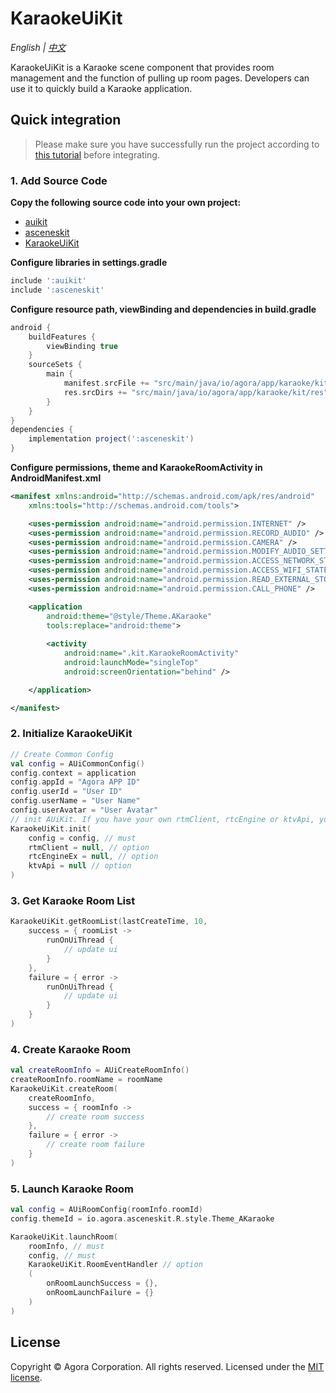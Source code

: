 # KaraokeUiKit

*English | [中文](KaraokeUiKit.zh.md)*

KaraokeUiKit is a Karaoke scene component that provides room management and the function of pulling up room pages. Developers can use it to quickly build a Karaoke application.


## Quick integration
> Please make sure you have successfully run the project according to [this tutorial](../README.md) before integrating.

### 1. Add Source Code
**Copy the following source code into your own project:**

- [auikit](auikit)
- [asceneskit](asceneskit)
- [KaraokeUiKit](examples/AUIKitKaraoke/src/main/java/io/agora/app/karaoke/kit)

**Configure libraries in settings.gradle**
```groovy
include ':auikit'
include ':asceneskit'
```

**Configure resource path, viewBinding and dependencies in build.gradle**
```groovy
android {
    buildFeatures {
        viewBinding true
    }
    sourceSets {
        main {
            manifest.srcFile += "src/main/java/io/agora/app/karaoke/kit/AndroidManifest.xml"
            res.srcDirs += "src/main/java/io/agora/app/karaoke/kit/res"
        }
    }
}
dependencies {
    implementation project(':asceneskit')
}
```

**Configure permissions, theme and KaraokeRoomActivity in AndroidManifest.xml**
```xml
<manifest xmlns:android="http://schemas.android.com/apk/res/android"
    xmlns:tools="http://schemas.android.com/tools">

    <uses-permission android:name="android.permission.INTERNET" />
    <uses-permission android:name="android.permission.RECORD_AUDIO" />
    <uses-permission android:name="android.permission.CAMERA" />
    <uses-permission android:name="android.permission.MODIFY_AUDIO_SETTINGS" />
    <uses-permission android:name="android.permission.ACCESS_NETWORK_STATE" />
    <uses-permission android:name="android.permission.ACCESS_WIFI_STATE" /> 
    <uses-permission android:name="android.permission.READ_EXTERNAL_STORAGE" />
    <uses-permission android:name="android.permission.CALL_PHONE" />

    <application
        android:theme="@style/Theme.AKaraoke"
        tools:replace="android:theme">
        
        <activity
            android:name=".kit.KaraokeRoomActivity"
            android:launchMode="singleTop"
            android:screenOrientation="behind" />

    </application>

</manifest>
```

### 2. Initialize KaraokeUiKit
```kotlin
// Create Common Config
val config = AUiCommonConfig()
config.context = application
config.appId = "Agora APP ID"
config.userId = "User ID"
config.userName = "User Name"
config.userAvatar = "User Avatar"
// init AUiKit. If you have your own rtmClient, rtcEngine or ktvApi, you can pass them to KaraokeUiKit.
KaraokeUiKit.init(
    config = config, // must
    rtmClient = null, // option
    rtcEngineEx = null, // option
    ktvApi = null // option
)
```

### 3. Get Karaoke Room List
```kotlin
KaraokeUiKit.getRoomList(lastCreateTime, 10,
    success = { roomList ->
        runOnUiThread {
            // update ui
        }
    },
    failure = { error ->
        runOnUiThread {
            // update ui
        }
    }
)
```

### 4. Create Karaoke Room
```kotlin
val createRoomInfo = AUiCreateRoomInfo()
createRoomInfo.roomName = roomName
KaraokeUiKit.createRoom(
    createRoomInfo,
    success = { roomInfo ->
        // create room success
    },
    failure = { error ->
        // create room failure
    }
)
```

### 5. Launch Karaoke Room
```kotlin
val config = AUiRoomConfig(roomInfo.roomId)
config.themeId = io.agora.asceneskit.R.style.Theme_AKaraoke

KaraokeUiKit.launchRoom(
    roomInfo, // must
    config, // must
    KaraokeUiKit.RoomEventHandler // option
    ( 
        onRoomLaunchSuccess = {},
        onRoomLaunchFailure = {}
    )
)
```

## License
Copyright © Agora Corporation. All rights reserved.
Licensed under the [MIT license](../LICENSE).
